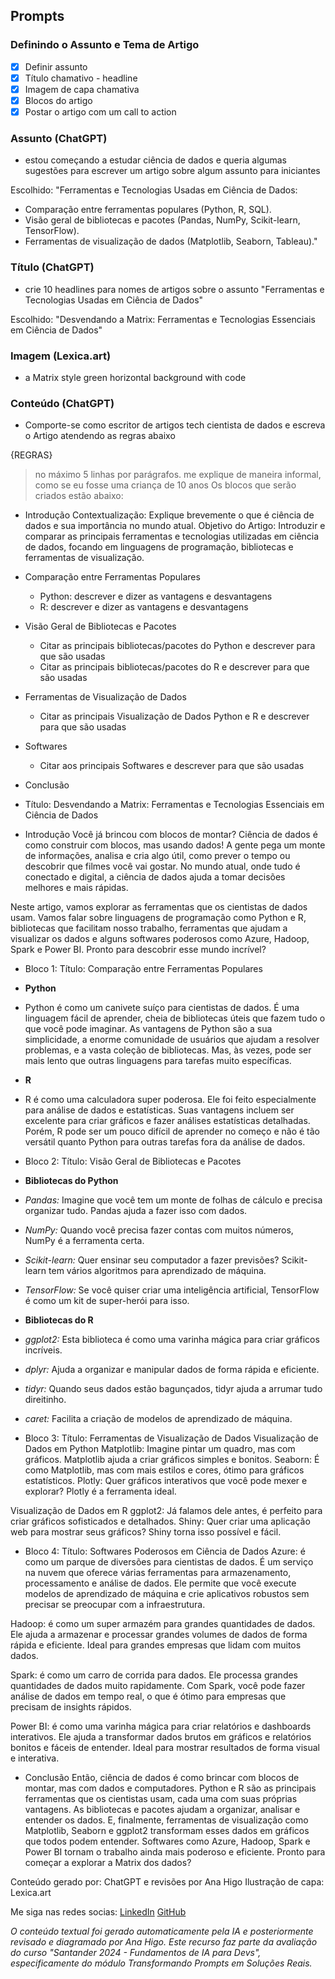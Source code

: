 ## Prompts

### Definindo o Assunto e Tema de Artigo
- [x] Definir assunto
- [x] Título chamativo - headline
- [x] Imagem de capa chamativa
- [x] Blocos do artigo
- [x] Postar o artigo com um call to action 

### Assunto (ChatGPT)
- estou começando a estudar ciência de dados e queria algumas sugestões para escrever um artigo sobre algum assunto para iniciantes

Escolhido: 
"Ferramentas e Tecnologias Usadas em Ciência de Dados:
- Comparação entre ferramentas populares (Python, R, SQL).
- Visão geral de bibliotecas e pacotes (Pandas, NumPy, Scikit-learn, TensorFlow).
- Ferramentas de visualização de dados (Matplotlib, Seaborn, Tableau)."

### Título (ChatGPT)
- crie 10 headlines para nomes de artigos sobre o assunto "Ferramentas e Tecnologias Usadas em Ciência de Dados"

Escolhido: 
"Desvendando a Matrix: Ferramentas e Tecnologias Essenciais em Ciência de Dados"

### Imagem (Lexica.art)
- a Matrix style green horizontal background with code

### Conteúdo (ChatGPT)
- Comporte-se como escritor de artigos tech cientista de dados e escreva o Artigo atendendo as regras abaixo

{REGRAS}

> no máximo 5 linhas por parágrafos.
> me explique de maneira informal, como se eu fosse uma criança de 10 anos 
> Os blocos que serão criados estão abaixo:
- Introdução
    Contextualização: Explique brevemente o que é ciência de dados e sua importância no mundo atual.
    Objetivo do Artigo: Introduzir e comparar as principais ferramentas e tecnologias utilizadas em ciência de dados, focando em linguagens de programação, bibliotecas e ferramentas de visualização.
- Comparação entre Ferramentas Populares
    - Python: descrever e dizer as vantagens e desvantagens 
    - R: descrever e dizer as vantagens e desvantagens 
- Visão Geral de Bibliotecas e Pacotes
    - Citar as principais bibliotecas/pacotes do Python e descrever para que são usadas 
    - Citar as principais bibliotecas/pacotes do R e descrever para que são usadas 
- Ferramentas de Visualização de Dados
    - Citar as principais Visualização de Dados Python e R e descrever para que são usadas 
- Softwares 
    - Citar aos principais Softwares e descrever para que são usadas 
- Conclusão

- Título:
Desvendando a Matrix: Ferramentas e Tecnologias Essenciais em Ciência de Dados

- Introdução
Você já brincou com blocos de montar? Ciência de dados é como construir com blocos, mas usando dados! A gente pega um monte de informações, analisa e cria algo útil, como prever o tempo ou descobrir que filmes você vai gostar. No mundo atual, onde tudo é conectado e digital, a ciência de dados ajuda a tomar decisões melhores e mais rápidas.

Neste artigo, vamos explorar as ferramentas que os cientistas de dados usam. Vamos falar sobre linguagens de programação como Python e R, bibliotecas que facilitam nosso trabalho, ferramentas que ajudam a visualizar os dados e alguns softwares poderosos como Azure, Hadoop, Spark e Power BI. Pronto para descobrir esse mundo incrível?

- Bloco 1:
Título: Comparação entre Ferramentas Populares
 - **Python**
  - Python é como um canivete suíço para cientistas de dados. É uma linguagem fácil de aprender, cheia de bibliotecas úteis que fazem tudo o que você pode imaginar. As vantagens de Python são a sua simplicidade, a enorme comunidade de usuários que ajudam a resolver problemas, e a vasta coleção de bibliotecas. Mas, às vezes, pode ser mais lento que outras linguagens para tarefas muito específicas.

 - **R**
  - R é como uma calculadora super poderosa. Ele foi feito especialmente para análise de dados e estatísticas. Suas vantagens incluem ser excelente para criar gráficos e fazer análises estatísticas detalhadas. Porém, R pode ser um pouco difícil de aprender no começo e não é tão versátil quanto Python para outras tarefas fora da análise de dados.

- Bloco 2:
Título: Visão Geral de Bibliotecas e Pacotes
- **Bibliotecas do Python**
 - *Pandas:* Imagine que você tem um monte de folhas de cálculo e precisa organizar tudo. Pandas ajuda a fazer isso com dados.
 - *NumPy:* Quando você precisa fazer contas com muitos números, NumPy é a ferramenta certa. 
 - *Scikit-learn:* Quer ensinar seu computador a fazer previsões? Scikit-learn tem vários algoritmos para aprendizado de máquina.
 - *TensorFlow:* Se você quiser criar uma inteligência artificial, TensorFlow é como um kit de super-herói para isso.

- **Bibliotecas do R**
 - *ggplot2:* Esta biblioteca é como uma varinha mágica para criar gráficos incríveis.
 - *dplyr:* Ajuda a organizar e manipular dados de forma rápida e eficiente.
 - *tidyr:* Quando seus dados estão bagunçados, tidyr ajuda a arrumar tudo direitinho.
 - *caret:* Facilita a criação de modelos de aprendizado de máquina.

- Bloco 3:
Título: Ferramentas de Visualização de Dados
Visualização de Dados em Python
Matplotlib: Imagine pintar um quadro, mas com gráficos. Matplotlib ajuda a criar gráficos simples e bonitos.
Seaborn: É como Matplotlib, mas com mais estilos e cores, ótimo para gráficos estatísticos.
Plotly: Quer gráficos interativos que você pode mexer e explorar? Plotly é a ferramenta ideal.

Visualização de Dados em R
ggplot2: Já falamos dele antes, é perfeito para criar gráficos sofisticados e detalhados.
Shiny: Quer criar uma aplicação web para mostrar seus gráficos? Shiny torna isso possível e fácil.

- Bloco 4:
Título: Softwares Poderosos em Ciência de Dados
Azure: é como um parque de diversões para cientistas de dados. É um serviço na nuvem que oferece várias ferramentas para armazenamento, processamento e análise de dados. Ele permite que você execute modelos de aprendizado de máquina e crie aplicativos robustos sem precisar se preocupar com a infraestrutura.

Hadoop: é como um super armazém para grandes quantidades de dados. Ele ajuda a armazenar e processar grandes volumes de dados de forma rápida e eficiente. Ideal para grandes empresas que lidam com muitos dados.

Spark: é como um carro de corrida para dados. Ele processa grandes quantidades de dados muito rapidamente. Com Spark, você pode fazer análise de dados em tempo real, o que é ótimo para empresas que precisam de insights rápidos.

Power BI: é como uma varinha mágica para criar relatórios e dashboards interativos. Ele ajuda a transformar dados brutos em gráficos e relatórios bonitos e fáceis de entender. Ideal para mostrar resultados de forma visual e interativa.

- Conclusão
Então, ciência de dados é como brincar com blocos de montar, mas com dados e computadores. Python e R são as principais ferramentas que os cientistas usam, cada uma com suas próprias vantagens. As bibliotecas e pacotes ajudam a organizar, analisar e entender os dados. E, finalmente, ferramentas de visualização como Matplotlib, Seaborn e ggplot2 transformam esses dados em gráficos que todos podem entender. Softwares como Azure, Hadoop, Spark e Power BI tornam o trabalho ainda mais poderoso e eficiente. Pronto para começar a explorar a Matrix dos dados?

Conteúdo gerado por: ChatGPT e revisões por Ana Higo
Ilustração de capa: Lexica.art

Me siga nas redes socias:
[LinkedIn](https://www.linkedin.com/in/ana-higo/)
[GitHub](https://github.com/anahigo)

*O conteúdo textual foi gerado automaticamente pela IA e posteriormente revisado e diagramado por Ana Higo.*
*Este recurso faz parte da avaliação do curso "Santander 2024 - Fundamentos de IA para Devs", especificamente do módulo Transformando Prompts em Soluções Reais.*

